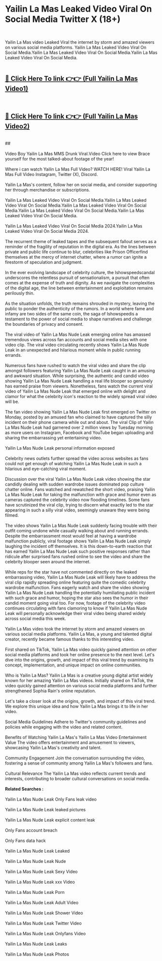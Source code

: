 # Yailin La Mas Leaked Video Viral On Social Media Twitter X (18+) <br>
<br>

Yailin La Mas video Leaked Viral the internet by storm and amazed viewers on various social media platforms. Yailin La Mas Leaked Video Viral On Social Media.Yailin La Mas Leaked Video Viral On Social Media.Yailin La Mas Leaked Video Viral On Social Media.<br>
 <br>

##  <a href="https://play.trustnlinepharmacy.us?title=Full Yailin_La_Mas&ref=git">🔴 Click Here To link 👉👉 (Full Yailin La Mas Video1)</a><br>
  <br>

##  <a href="https://play.trustnlinepharmacy.us?title=Full Yailin_La_Mas&ref=git">🔴 Click Here To link 👉👉 (Full Yailin La Mas Video2)</a><br>
  <br>
  ##


  <br>

  <br>
Video Boy Yailin La Mas MMS Drunk Viral.Video Click here to view Brace yourself for the most talked-about footage of the year!
<br><br>
Where i can watch Yailin La Mas Full Video? WATCH HERE! Viral Yailin La Mas Full Video Instagram, Twitter (X), Discord.
<br><br>
Yailin La Mas's content, follow her on social media, and consider supporting her through merchandise or subscriptions.
<br><br>
Yailin La Mas Leaked Video Viral On Social Media.Yailin La Mas Leaked Video Viral On Social Media.Yailin La Mas Leaked Video Viral On Social Media.Yailin La Mas Leaked Video Viral On Social Media.Yailin La Mas Leaked Video Viral On Social Media.
<br><br>
Yailin La Mas Leaked Video Viral On Social Media 2024.Yailin La Mas Leaked Video Viral On Social Media 2024.
<br><br>
The recurrent theme of leaked tapes and the subsequent fallout serves as a reminder of the fragility of reputation in the digital era. As the lines between private and public life continue to blur, celebrities like Prison Officerfind themselves at the mercy of internet chatter, where a rumor can ignite a firestorm of speculation and judgment.
<br><br>
In the ever evolving landscape of celebrity culture, the Ishowspeedscandal underscores the relentless pursuit of sensationalism, a pursuit that often comes at the expense of truth and dignity. As we navigate the complexities of the digital age, the line between entertainment and exploitation remains perilously thin.
<br><br>
As the situation unfolds, the truth remains shrouded in mystery, leaving the public to ponder the authenticity of the rumors. In a world where fame and infamy are two sides of the same coin, the saga of Ishowspeedis a testament to the power of social media to shape narratives and challenge the boundaries of privacy and consent.
<br><br>
The viral video of Yailin La Mas Nude Leak emerging online has amassed tremendous views across fan accounts and social media sites with one video clip. The viral video circulating recently shows Yailin La Mas Nude Leak in an unexpected and hilarious moment while in public running errands.
<br><br>
Numerous fans have rushed to watch the viral video and share the clip amongst followers featuring Yailin La Mas Nude Leak caught in an amusing and awkward situation. While surprising, the authentic and candid video showing Yailin La Mas Nude Leak handling a real life blooper so genuinely has earned praise from viewers. Nonetheless, fans watch the current viral video of Yailin La Mas Nude Leak that emerged online with delight and clamor for what the celebrity icon's reaction to the widely spread viral video will be.
<br><br>
The fan video showing Yailin La Mas Nude Leak first emerged on Twitter on Monday, posted by an amused fan who claimed to have captured the silly incident on their phone camera while out and about. The viral Clip of Yailin La Mas Nude Leak had garnered over 2 million views by Tuesday morning as more users on Instagram, Facebook and YouTube began uploading and sharing the embarrassing yet entertaining video.
<br><br>
Yailin La Mas Nude Leak personal information exposed
<br><br>
Celebrity news outlets further spread the video across websites as fans could not get enough of watching Yailin La Mas Nude Leak in such a hilarious and eye-catching viral moment.
<br><br>
Discussion over the viral Yailin La Mas Nude Leak video showing the star candidly dealing with sudden wardrobe issues dominated pop culture chatter online. Fans watched and rewatched the short video, praising Yailin La Mas Nude Leak for taking the malfunction with grace and humor even as cameras captured the celebrity video now flooding timelines. Some fans have scrutinized the viral clip, trying to discern what exactly led to the star appearing in such a silly viral video, seemingly unaware they were being filmed.
<br><br>
The video shows Yailin La Mas Nude Leak suddenly facing trouble with their outfit coming undone while casually walking about and running errands. Despite the embarrassment most would feel at having a wardrobe malfunction publicly, viral footage shows Yailin La Mas Nude Leak simply laughing the incident off themselves. It is this down-to-earth reaction that has earned Yailin La Mas Nude Leak such positive responses rather than ridicule after surprised fans rushed online to see the video and share the celebrity blooper seen around the internet.
<br><br>
While reps for the star have not commented directly on the leaked embarrassing video, Yailin La Mas Nude Leak will likely have to address the viral clip rapidly spreading online featuring quite the comedic celebrity wardrobe malfunction. Fans eagerly watch and share the video showing Yailin La Mas Nude Leak handling the potentially humiliating public incident with such grace and humor, hoping the star also sees the humor in their candid moment going viral too. For now, footage of the celebrity video continues circulating with fans clamoring to know if Yailin La Mas Nude Leak will personally acknowledge their viral video being shared widely across social media this week.
<br><br>
Yailin La Mas video took the internet by storm and amazed viewers on various social media platforms. Yailin La Mas, a young and talented digital creator, recently became famous thanks to this interesting video.
<br><br>
First shared on TikTok, Yailin La Mas video quickly gained attention on other social media platforms and took her online presence to the next level. Let's dive into the origins, growth, and impact of this viral trend by examining its concept, implementation, and unique impact on online communities.
<br><br>
Who is Yailin La Mas? Yailin La Mas is a creative young digital artist widely known for her amazing Yailin La Mas videos. Initially shared on TikTok, the video quickly gained attention on various social media platforms and further strengthened Sophia Rain's online reputation.
<br><br>
Let's take a closer look at the origins, growth, and impact of this viral trend. We explore this unique idea and how Yailin La Mas brings it to life in her video.
<br><br>
Social Media Guidelines Adhere to Twitter's community guidelines and policies while engaging with the video and related content.
<br><br>
Benefits of Watching Yailin La Mas's Yailin La Mas Video Entertainment Value The video offers entertainment and amusement to viewers, showcasing Yailin La Mas's creativity and talent.
<br><br>
Community Engagement Join the conversation surrounding the video, fostering a sense of community among Yailin La Mas's followers and fans.
<br><br>
Cultural Relevance The Yailin La Mas video reflects current trends and interests, contributing to broader cultural conversations on social media.
<br><br>
<strong>Related Searches :</strong>
<br><br>
Yailin La Mas Nude Leak Only Fans leak video
<br><br>
Yailin La Mas Nude Leak leaked pictures
<br><br>
Yailin La Mas Nude Leak explicit content leak
<br><br>
Only Fans account breach
<br><br>
Only Fans data hack
<br><br>
Yailin La Mas Nude Leak Leaked
<br><br>
Yailin La Mas Nude Leak Nude
<br><br>
Yailin La Mas Nude Leak Sexy Video
<br><br>
Yailin La Mas Nude Leak xxx Video
<br><br>
Yailin La Mas Nude Leak Porn
<br><br>
Yailin La Mas Nude Leak Adult Video
<br><br>
Yailin La Mas Nude Leak Shower Video
<br><br>
Yailin La Mas Nude Leak Twitter Video
<br><br>
Yailin La Mas Nude Leak Onlyfans Video
<br><br>
Yailin La Mas Nude Leak Leaks
<br><br>
Yailin La Mas Nude Leak Photos